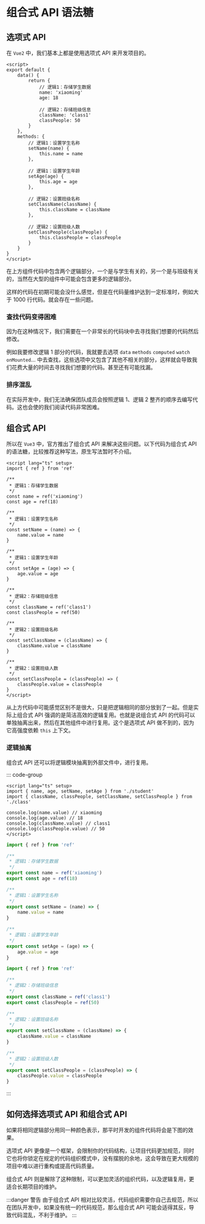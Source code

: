 <script setup>
import Image1 from "./composition/image1.png"
</script>

# 组合式 API 语法糖

## 选项式 API

在 `Vue2` 中，我们基本上都是使用选项式 API 来开发项目的。

```vue
<script>
export default {
    data() {
        return {
            // 逻辑1：存储学生数据
            name: 'xiaoming'
            age: 18

            // 逻辑2：存储班级信息
            className: 'class1'
            classPeople: 50
        }
    },
    methods: {
        // 逻辑1：设置学生名称
        setName(name) {
            this.name = name
        },

        // 逻辑1：设置学生年龄
        setAge(age) {
            this.age = age
        },

        // 逻辑2：设置班级名称
        setClassName(className) {
            this.className = className
        },

        // 逻辑2：设置班级人数
        setClassPeople(classPeople) {
            this.classPeople = classPeople
        }
    }
}
</script>
```

在上方组件代码中包含两个逻辑部分，一个是与学生有关的，另一个是与班级有关的，当然在大型的组件中可能会包含更多的逻辑部分。

这样的代码在初期可能会没什么感觉，但是在代码量维护达到一定标准时，例如大于 1000 行代码。就会存在一些问题。

### 查找代码变得困难

因为在这种情况下，我们需要在一个非常长的代码块中去寻找我们想要的代码然后修改。

例如我要修改逻辑 1 部分的代码，我就要去选项 `data` `methods` `computed` `watch` `onMounted`... 中去查找，这些选项中又包含了其他不相关的部分，这样就会导致我们花费大量的时间去寻找我们想要的代码。甚至还有可能找漏。

### 排序混乱

在实际开发中，我们无法确保团队成员会按照逻辑 1、逻辑 2 整齐的顺序去编写代码。这也会使的我们阅读代码非常困难。

## 组合式 API

所以在 `Vue3` 中，官方推出了组合式 API 来解决这些问题。以下代码为组合式 API 的语法糖，比较推荐这种写法，原生写法暂时不介绍。

```vue
<script lang="ts" setup>
import { ref } from 'ref'

/**
 * 逻辑1：存储学生数据
 */
const name = ref('xiaoming')
const age = ref(18)

/**
 * 逻辑1：设置学生名称
 */
const setName = (name) => {
    name.value = name
}

/**
 * 逻辑1：设置学生年龄
 */
const setAge = (age) => {
    age.value = age
}

/**
 * 逻辑2：存储班级信息
 */
const className = ref('class1')
const classPeople = ref(50)

/**
 * 逻辑2：设置班级名称
 */
const setClassName = (className) => {
    className.value = className
}

/**
 * 逻辑2：设置班级人数
 */
const setClassPeople = (classPeople) => {
    classPeople.value = classPeople
}
</script>
```

从上方代码中可能感觉区别不是很大，只是把逻辑相同的部分放到了一起。但是实际上组合式 API 强调的是简洁高效的逻辑复用。也就是说组合式 API 的代码可以单独抽离出来，然后在其他组件中进行复用。这个是选项式 API 做不到的，因为它高强度依赖 `this` 上下文。

### 逻辑抽离

组合式 API 还可以将逻辑模块抽离到外部文件中，进行复用。

::: code-group

```vue [index.vue]
<script lang="ts" setup>
import { name, age, setName, setAge } from './student'
import { className, classPeople, setClassName, setClassPeople } from './class'

console.log(name.value) // xiaoming
console.log(age.value) // 18
console.log(className.value) // class1
console.log(classPeople.value) // 50
</script>
```

```ts [student.ts]
import { ref } from 'ref'

/**
 * 逻辑1：存储学生数据
 */
export const name = ref('xiaoming')
export const age = ref(18)

/**
 * 逻辑1：设置学生名称
 */
export const setName = (name) => {
    name.value = name
}

/**
 * 逻辑1：设置学生年龄
 */
export const setAge = (age) => {
    age.value = age
}
```

```ts [class.ts]
import { ref } from 'ref'

/**
 * 逻辑2：存储班级信息
 */
export const className = ref('class1')
export const classPeople = ref(50)

/**
 * 逻辑2：设置班级名称
 */
export const setClassName = (className) => {
    className.value = className
}

/**
 * 逻辑2：设置班级人数
 */
export const setClassPeople = (classPeople) => {
    classPeople.value = classPeople
}
```

:::

## 如何选择选项式 API 和组合式 API

如果将相同逻辑部分用同一种颜色表示，那平时开发的组件代码将会是下图的效果。

<AppImage :src="Image1" />

选项式 API 更像是一个框架，会限制你的代码结构，让项目代码更加规范，同时它也将你锁定在规定的代码组织模式中，没有摆脱的余地，这会导致在更大规模的项目中难以进行重构或提高代码质量。

组合式 API 则是解除了这种限制，可以更加灵活的组织代码，以及逻辑复用，更适合长期项目的维护。

:::danger 警告
由于组合式 API 相对比较灵活，代码组织需要你自己去规范，所以在团队开发中，如果没有统一的代码规范，那么组合式 API 可能会适得其反，导致代码混乱，不利于维护。
:::
